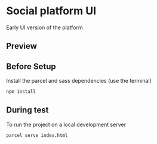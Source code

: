 # Social platform UI
Early UI version of the platform

## Preview

## Before Setup

Install the parcel and sass dependencies (use the terminal)

```bash
npm install
```

## During test

To run the project on a local development server

```bash
parcel serve index.html
```
